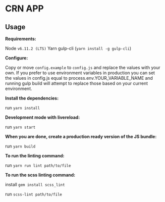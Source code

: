 # CRN APP

## Usage

__Requirements:__

Node `v6.11.2 (LTS)`
Yarn
gulp-cli (`yarn install -g gulp-cli`)

__Configure:__

Copy or move `config.example` to `config.js` and replace the values with your own. If you prefer to use environment variables in production you can set the values in config.js equal to process.env.YOUR_VARIABLE_NAME and running gulp build will attempt to replace those based on your current environment.

__Install the dependencies:__

run `yarn install`

__Development mode with livereload:__

run `yarn start`

__When you are done, create a production ready version of the JS bundle:__

run `yarn build`


__To run the linting command:__

run `yarn run lint path/to/file`

__To run the scss linting command:__

install `gem install scss_lint`

run `scss-lint path/to/file`